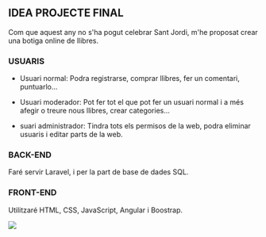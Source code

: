 ## IDEA PROJECTE FINAL

Com que aquest any no s'ha pogut celebrar Sant Jordi, m'he proposat crear una botiga online de llibres. 

### USUARIS

- Usuari normal: Podra registrarse, comprar llibres, fer un comentari, puntuarlo...

- Usuari moderador: Pot fer tot el que pot fer un usuari normal i a més afegir o treure nous llibres, crear categories...

- suari administrador: Tindra tots els permisos de la web, podra eliminar usuaris i editar parts de la web.

### BACK-END

Faré servir Laravel, i per la part de base de dades SQL.

### FRONT-END

Utilitzaré HTML, CSS, JavaScript, Angular i Boostrap.

<img src="https://ibb.co/1GM377T">
